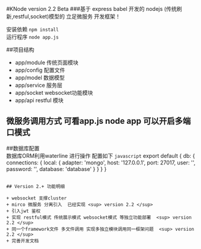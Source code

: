 #KNode version 2.2 Beta
###基于 express babel 开发的 nodejs (传统刷新,restful,socket)模型的 立足微服务 开发框架！

安装依赖  `npm install`  
运行程序  `node app.js`  

##项目结构

+ app/module 传统页面模块  
+ app/config 配置文件  
+ app/model 数据模型  
+ app/service 服务层   
+ app/socket websocket功能模块  
+ app/api restful 模块

## 微服务调用方式 可看app.js node app 可以开启多端口模式		

##数据库配置		
数据库ORM利用waterline 进行操作 配置如下	
```javascript``` 
export default {
    db: {
        connections: {
            local: {
                adapter: 'mongo',
                host: '127.0.0.1',
                port: 27017,
                user: '',
                password: '',
                database: 'database'
            }
        }
    }
}

``````

## Version 2.+ 功能明细

+ websocket 支撑cluster  
+ mirco 微服务 分离引入  已经实现 <sup> version 2.2 </sup>
+ 引入jwt 鉴权  
+ 实现 restful模式 传统展示模式 websocket模式 等独立功能部署  <sup> version 2.2 </sup>
+ 同一个framework文件 多文件调用 实现多独立模块调用同一框架问题  <sup> version 2.2 </sup>
+ 完善开发文档
